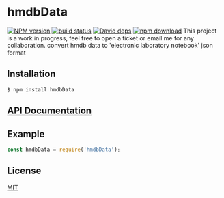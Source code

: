 # hmdbData

  [![NPM version][npm-image]][npm-url]
  [![build status][travis-image]][travis-url]
  [![David deps][david-image]][david-url]
  [![npm download][download-image]][download-url]
This project is a work in progress, feel free to open a ticket or email me for any collaboration.
convert hmdb data to 'electronic laboratory notebook' json format

## Installation

`$ npm install hmdbData`

## [API Documentation](https://cheminfo-js.github.io/hmdbData/)

## Example

```js
const hmdbData = require('hmdbData');
```


## License

[MIT](./LICENSE)

[npm-image]: https://img.shields.io/npm/v/hmdbData.svg?style=flat-square
[npm-url]: https://www.npmjs.com/package/hmdbData
[travis-image]: https://img.shields.io/travis/cheminfo-js/hmdbData/master.svg?style=flat-square
[travis-url]: https://travis-ci.org/cheminfo-js/hmdbData
[david-image]: https://img.shields.io/david/cheminfo-js/hmdbData.svg?style=flat-square
[david-url]: https://david-dm.org/cheminfo-js/hmdbData
[download-image]: https://img.shields.io/npm/dm/hmdbData.svg?style=flat-square
[download-url]: https://www.npmjs.com/package/hmdbData
